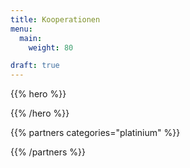 ```yaml
---
title: Kooperationen
menu:
  main:
    weight: 80

draft: true
---
```


{{% hero %}}


{{% /hero %}}


<!-- Parteners list -->

{{% partners categories="platinium" %}}

{{% /partners %}}
